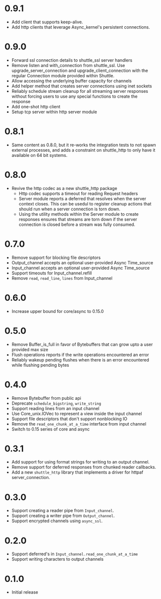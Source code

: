 # 0.9.1

* Add client that supports keep-alive.
* Add http clients that leverage Async_kernel's persistent connections.

# 0.9.0

* Forward ssl connection details to shuttle_ssl server handlers
* Remove listen and with_connection from shuttle_ssl. Use upgrade_server_connection and upgrade_client_connection with the regular Connection module provided within Shuttle.
* Allow accessing the underlying buffer capacity for channels
* Add helper method that creates server connections using inet sockets
* Reliably schedule stream cleanup for all streaming server responses without forcing users to use any special functions to create the response
* Add one-shot http client
* Setup tcp server within http server module

# 0.8.1

* Same content as 0.8.0, but it re-works the integration tests to not spawn external processes, and adds a constraint on shuttle_http to only have it available on 64 bit systems.

# 0.8.0
* Revive the http codec as a new shuttle_http package
  - Http codec supports a timeout for reading Request headers
  - Server module reports a deferred that resolves when the server context closes. This can be usedul to register cleanup actions that should run when a server connection is torn down.
  - Using the utility methods within the Server module to create responses ensures that streams are torn down if the server connection is closed before a stream was fully consumed.

# 0.7.0
* Remove support for blocking file descriptors
* Output_channel accepts an optional user-provided Async Time_source
* Input_channel accepts an optional user-provided Async Time_source
* Support timeouts for Input_channel.refill
* Remove `read`, `read_line`, `lines` from Input_channel

# 0.6.0
* Increase upper bound for core/async to 0.15.0

# 0.5.0
* Remove Buffer_is_full in favor of Bytebuffers that can grow upto a user provided max size
* Flush operations reports if the write operations encountered an error
* Reliably wakeup pending flushes when there is an error encountered while flushing pending bytes

# 0.4.0
* Remove Bytebuffer from public api
* Deprecate `schedule_bigstring`, `write_string`
* Support reading lines from an input channel
* Use Core_unix.IOVec to represent a view inside the input channel
* Support file descriptors that don't support nonblocking IO
* Remove the `read_one_chunk_at_a_time` interface from input channel
* Switch to 0.15 series of core and async

# 0.3.1
* Add support for using format strings for writing to an output channel.
* Remove support for deferred responses from chunked reader callbacks.
* Add a new `shuttle_http` library that implements a driver for httpaf server_connection.

# 0.3.0
* Support creating a reader pipe from `Input_channel`.
* Support creating a writer pipe from `Output_channel`.
* Support encrypted channels using `async_ssl`.

# 0.2.0

* Support deferred's in `Input_channel.read_one_chunk_at_a_time`
* Support writing characters to output channels

# 0.1.0

* Initial release
